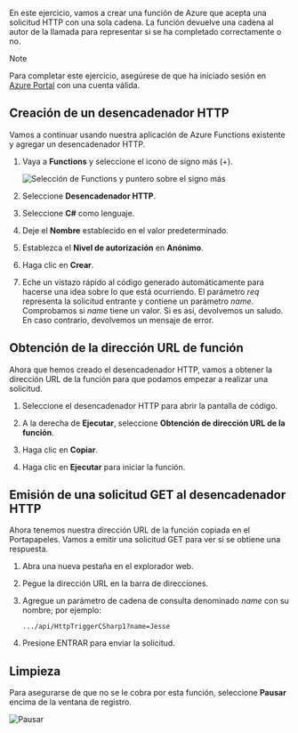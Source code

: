 En este ejercicio, vamos a crear una función de Azure que acepta una solicitud HTTP con una sola cadena. La función devuelve una cadena al autor de la llamada para representar si se ha completado correctamente o no.

> [!NOTE]
> Para completar este ejercicio, asegúrese de que ha iniciado sesión en [Azure Portal](https://portal.azure.com/) con una cuenta válida.

## <a name="create-an-http-trigger"></a>Creación de un desencadenador HTTP

Vamos a continuar usando nuestra aplicación de Azure Functions existente y agregar un desencadenador HTTP.

1. Vaya a **Functions** y seleccione el icono de signo más (+).

    ![Selección de Functions y puntero sobre el signo más](../media-drafts/4-hover-function.png)

1. Seleccione **Desencadenador HTTP**.

1. Seleccione **C#** como lenguaje. 

1. Deje el **Nombre** establecido en el valor predeterminado.

1. Establezca el **Nivel de autorización** en **Anónimo**.

1. Haga clic en **Crear**.

1. Eche un vistazo rápido al código generado automáticamente para hacerse una idea sobre lo que está ocurriendo. El parámetro *req* representa la solicitud entrante y contiene un parámetro *name*. Comprobamos si *name* tiene un valor. Si es así, devolvemos un saludo. En caso contrario, devolvemos un mensaje de error.

## <a name="get-your-function-url"></a>Obtención de la dirección URL de función

Ahora que hemos creado el desencadenador HTTP, vamos a obtener la dirección URL de la función para que podamos empezar a realizar una solicitud.

1. Seleccione el desencadenador HTTP para abrir la pantalla de código.

1. A la derecha de **Ejecutar**, seleccione **Obtención de dirección URL de la función**.

1. Haga clic en **Copiar**.

1. Haga clic en **Ejecutar** para iniciar la función.

## <a name="issue-a-get-request-to-your-http-trigger"></a>Emisión de una solicitud GET al desencadenador HTTP

Ahora tenemos nuestra dirección URL de la función copiada en el Portapapeles. Vamos a emitir una solicitud GET para ver si se obtiene una respuesta.

1. Abra una nueva pestaña en el explorador web.

1. Pegue la dirección URL en la barra de direcciones.

1. Agregue un parámetro de cadena de consulta denominado *name* con su nombre; por ejemplo:

    ```
    .../api/HttpTriggerCSharp1?name=Jesse
    ```

1. Presione ENTRAR para enviar la solicitud.

## <a name="clean-up"></a>Limpieza

Para asegurarse de que no se le cobra por esta función, seleccione **Pausar** encima de la ventana de registro.

![Pausar](../media-drafts/4-pause-timer.png)


